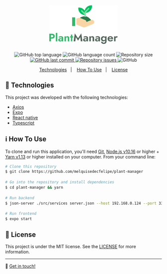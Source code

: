 <h1 align="center">
    <img alt="PlantManager" src="./.github/logo.png" />
</h1>

<p align="center">
  <img alt="GitHub top language" src="https://img.shields.io/github/languages/top/melquisedecfelipe/plant-manager.svg">

  <img alt="GitHub language count" src="https://img.shields.io/github/languages/count/melquisedecfelipe/plant-manager.svg">

  <img alt="Repository size" src="https://img.shields.io/github/repo-size/melquisedecfelipe/plant-manager.svg">
  
  <a href="https://github.com/melquisedecfelipe/plant-manager/commits/master">
    <img alt="GitHub last commit" src="https://img.shields.io/github/last-commit/melquisedecfelipe/plant-manager.svg">
  </a>

  <a href="https://github.com/melquisedecfelipe/plant-manager/issues">
    <img alt="Repository issues" src="https://img.shields.io/github/issues/melquisedecfelipe/plant-manager.svg">
  </a>

  <img alt="GitHub" src="https://img.shields.io/github/license/melquisedecfelipe/plant-manager.svg">
</p>

<p align="center">
  <a href="#rocket-technologies">Technologies</a>&nbsp;&nbsp;&nbsp;|&nbsp;&nbsp;&nbsp;
  <a href="#information_source-how-to-use">How To Use</a>&nbsp;&nbsp;&nbsp;|&nbsp;&nbsp;&nbsp;
  <a href="#memo-license">License</a>
</p>

## :rocket: Technologies

This project was developed with the following technologies:

- [Axios](https://github.com/axios/axios)
- [Expo](https://expo.io/)
- [React native](https://facebook.github.io/react-native/)
- [Typescript](https://www.typescriptlang.org/)

## :information_source: How To Use

To clone and run this application, you'll need [Git](https://git-scm.com), [Node.js v10.16](https://nodejs.org/) or higher + [Yarn v1.13](https://yarnpkg.com/) or higher installed on your computer. From your command line:

```bash
# Clone this repository
$ git clone https://github.com/melquisedecfelipe/plant-manager

# Go into the repository and install dependencies
$ cd plant-manager && yarn

# Run backend
$ json-server ./src/services server.json --host 192.168.0.124 --port 3333 --delay 700

# Run frontend
$ expo start
```

## :memo: License

This project is under the MIT license. See the [LICENSE](https://github.com/melquisedecfelipe/plant-manager/blob/master/LICENSE) for more information.

---

:wave: [Get in touch!](https://www.linkedin.com/in/melquisedecfelipe/)

